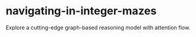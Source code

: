# navigating-in-integer-mazes
Explore a cutting-edge graph-based reasoning model with attention flow.
